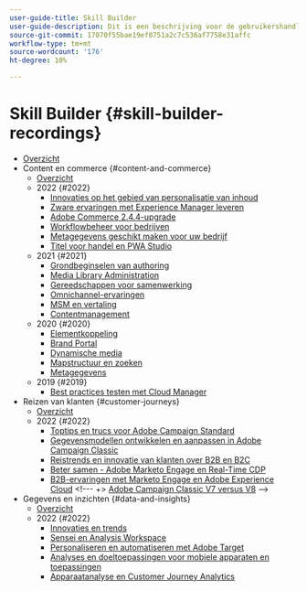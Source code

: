 ```yaml
---
user-guide-title: Skill Builder
user-guide-description: Dit is een beschrijving voor de gebruikershandleiding die op de landingspagina wordt weergegeven.
source-git-commit: 17070f55bae19ef0751a2c7c536af7758e31affc
workflow-type: tm+mt
source-wordcount: '176'
ht-degree: 10%

---
```



# Skill Builder {#skill-builder-recordings}

+ [Overzicht](overview.md)
+ Content en commerce {#content-and-commerce}
   + [Overzicht](content-and-commerce/overview.md)
   + 2022 {#2022}
      + [Innovaties op het gebied van personalisatie van inhoud](content-and-commerce/2022/content-perosonalization.md)
      + [Zware ervaringen met Experience Manager leveren](content-and-commerce/2022/headless.md)
      + [Adobe Commerce 2.4.4-upgrade](content-and-commerce/2022/commerce-upgrade.md)
      + [Workflowbeheer voor bedrijven](content-and-commerce/2022/workflow.md)
      + [Metagegevens geschikt maken voor uw bedrijf](content-and-commerce/2022/metadata.md)
      + [Titel voor handel en PWA Studio](content-and-commerce/2022/headless-pwa.md)
   + 2021 {#2021}
      + [Grondbeginselen van authoring](content-and-commerce/2021/authoring-fundamentals.md)
      + [Media Library Administration](content-and-commerce/2021/media-library-administration.md)
      + [Gereedschappen voor samenwerking](content-and-commerce/2021/collaboration-tools.md)
      + [Omnichannel-ervaringen](content-and-commerce/2021/omnichannel-experiences.md)
      + [MSM en vertaling](content-and-commerce/2021/multi-site-management-web-translation.md)
      + [Contentmanagement](content-and-commerce/2021/traditional-headless-content-management.md)
   + 2020 {#2020}
      + [Elementkoppeling](content-and-commerce/2020/asset-link.md)
      + [Brand Portal](content-and-commerce/2020/brand-portal.md)
      + [Dynamische media](content-and-commerce/2020/dynamic-media.md)
      + [Mapstructuur en zoeken](content-and-commerce/2020/folder-structure-search.md)
      + [Metagegevens](content-and-commerce/2020/metadata.md)
   + 2019 {#2019}
      + [Best practices testen met Cloud Manager](content-and-commerce/2019/cloud-manager-testing.md)
+ Reizen van klanten {#customer-journeys}
   + [Overzicht](customer-journeys/overview.md)
   + 2022 {#2022}
      + [Toptips en trucs voor Adobe Campaign Standard](customer-journeys/2022/tips-and-tricks.md)
      + [Gegevensmodellen ontwikkelen en aanpassen in Adobe Campaign Classic](customer-journeys/2022/data-models.md)
      + [Reistrends en innovatie van klanten over B2B en B2C](customer-journeys/2022/keynote.md)
      + [Beter samen - Adobe Marketo Engage en Real-Time CDP](customer-journeys/2022/b2b-campaigns.md)
      + [B2B-ervaringen met Marketo Engage en Adobe Experience Cloud](customer-journeys/2022/b2b-experiences.md)
&lt;!---    +> 
[Adobe Campaign Classic V7 versus V8](customer-journeys/2022/classic-v7-vs-v8.md) —>
+ Gegevens en inzichten {#data-and-insights}
   + [Overzicht](data-and-insights/overview.md)
   + 2022 {#2022}
      + [Innovaties en trends](data-and-insights/2022/innovations.md)
      + [Sensei en Analysis Workspace](data-and-insights/2022/sensei.md)
      + [Personaliseren en automatiseren met Adobe Target](data-and-insights/2022/personalize.md)
      + [Analyses en doeltoepassingen voor mobiele apparaten en toepassingen](data-and-insights/2022/mobile-and-apps.md)
      + [Apparaatanalyse en Customer Journey Analytics](data-and-insights/2022/cross-device-analytics.md)
